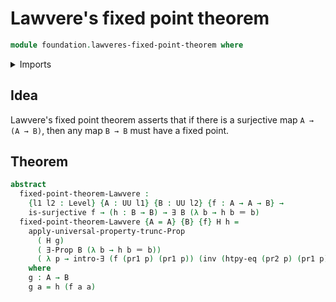 # Lawvere's fixed point theorem

```agda
module foundation.lawveres-fixed-point-theorem where
```

<details><summary>Imports</summary>

```agda
open import foundation.existential-quantification
open import foundation.propositional-truncations
open import foundation.surjective-maps

open import foundation-core.dependent-pair-types
open import foundation-core.function-extensionality
open import foundation-core.identity-types
open import foundation-core.universe-levels
```

</details>

## Idea

Lawvere's fixed point theorem asserts that if there is a surjective map `A → (A → B)`, then any map `B → B` must have a fixed point.

## Theorem

```agda
abstract
  fixed-point-theorem-Lawvere :
    {l1 l2 : Level} {A : UU l1} {B : UU l2} {f : A → A → B} →
    is-surjective f → (h : B → B) → ∃ B (λ b → h b ＝ b)
  fixed-point-theorem-Lawvere {A = A} {B} {f} H h =
    apply-universal-property-trunc-Prop
      ( H g)
      ( ∃-Prop B (λ b → h b ＝ b))
      ( λ p → intro-∃ (f (pr1 p) (pr1 p)) (inv (htpy-eq (pr2 p) (pr1 p))))
    where
    g : A → B
    g a = h (f a a)
```
